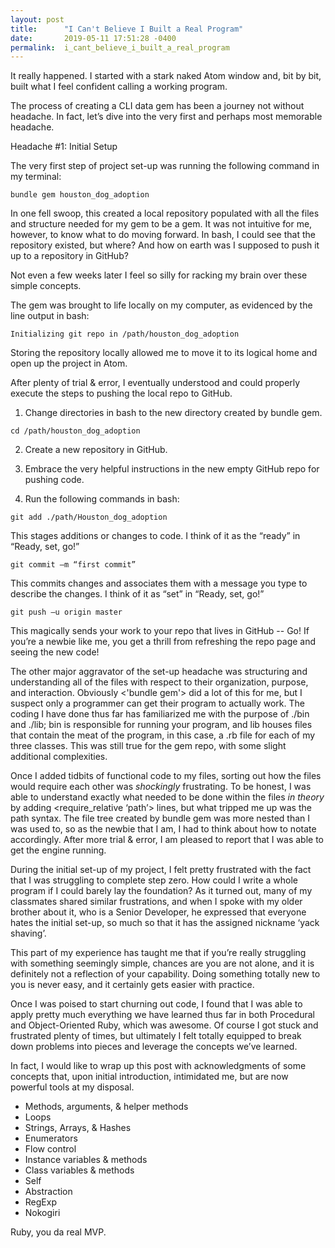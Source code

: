 ```yaml
---
layout: post
title:      "I Can't Believe I Built a Real Program"
date:       2019-05-11 17:51:28 -0400
permalink:  i_cant_believe_i_built_a_real_program
---
```



It really happened. I started with a stark naked Atom window and, bit by bit, built what I feel confident calling a working program. 

The process of creating a CLI data gem has been a journey not without headache. In fact, let’s dive into the very first and perhaps most memorable headache.

Headache #1: Initial Setup

The very first step of project set-up was running the following command in my terminal:

```
bundle gem houston_dog_adoption
```

In one fell swoop, this created a local repository populated with all the files and structure needed for my gem to be a gem. It was not intuitive for me, however, to know what to do moving forward. In bash, I could see that the repository existed, but where? And how on earth was I supposed to push it up to a repository in GitHub?

Not even a few weeks later I feel so silly for racking my brain over these simple concepts. 

The gem was brought to life locally on my computer, as evidenced by the line output in bash:

```
Initializing git repo in /path/houston_dog_adoption
```

Storing the repository locally allowed me to move it to its logical home and open up the project in Atom.

After plenty of trial & error, I eventually understood and could properly execute the steps to pushing the local repo to GitHub.

1.  Change directories in bash to the new directory created by bundle gem.
```
cd /path/houston_dog_adoption
```

2. Create a new repository in GitHub.

3. Embrace the very helpful instructions in the new empty GitHub repo for pushing code.

4. Run the following commands in bash:
```
git add ./path/Houston_dog_adoption
```
This stages additions or changes to code. I think of it as the “ready” in “Ready, set, go!”

```
git commit –m “first commit”
```
This commits changes and associates them with a message you type to describe the changes. I think of it as “set” in “Ready, set, go!”

```
git push –u origin master
```
This magically sends your work to your repo that lives in GitHub -- Go! If you’re a newbie like me, you get a thrill from refreshing the repo page and seeing the new code!

The other major aggravator of the set-up headache was structuring and understanding all of the files with respect to their organization, purpose, and interaction. Obviously <'bundle gem'> did a lot of this for me, but I suspect only a programmer can get their program to actually work. The coding I have done thus far has familiarized me with the purpose of ./bin and ./lib; bin is responsible for running your program, and lib houses files that contain the meat of the program, in this case, a .rb file for each of my three classes. This was still true for the gem repo, with some slight additional complexities.

Once I added tidbits of functional code to my files, sorting out how the files would require each other was *shockingly* frustrating. To be honest, I was able to understand exactly what needed to be done within the files *in theory* by adding <require_relative ‘path’> lines, but what tripped me up was the path syntax. The file tree created by bundle gem was more nested than I was used to, so as the newbie that I am, I had to think about how to notate accordingly. After more trial & error, I am pleased to report that I was able to get the engine running.

During the initial set-up of my project, I felt pretty frustrated with the fact that I was struggling to complete step zero. How could I write a whole program if I could barely lay the foundation? As it turned out, many of my classmates shared similar frustrations, and when I spoke with my older brother about it, who is a Senior Developer, he expressed that everyone hates the initial set-up, so much so that it has the assigned nickname ‘yack shaving’. 

This part of my experience has taught me that if you’re really struggling with something seemingly simple, chances are you are not alone, and it is definitely not a reflection of your capability. Doing something totally new to you is never easy, and it certainly gets easier with practice.

Once I was poised to start churning out code, I found that I was able to apply pretty much everything we have learned thus far in both Procedural and Object-Oriented Ruby, which was awesome. Of course I got stuck and frustrated plenty of times, but ultimately I felt totally equipped to break down problems into pieces and leverage the concepts we’ve learned. 

In fact, I would like to wrap up this post with acknowledgments of some concepts that, upon initial introduction, intimidated me, but are now powerful tools at my disposal.

* Methods, arguments, & helper methods
* Loops
* Strings, Arrays, & Hashes
* Enumerators 
* Flow control
* Instance variables & methods
* Class variables & methods
* Self
* Abstraction
* RegExp
* Nokogiri

Ruby, you da real MVP.

